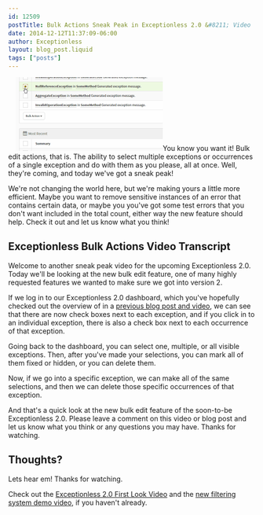 ```yaml
---
id: 12509
postTitle: Bulk Actions Sneak Peak in Exceptionless 2.0 &#8211; Video
date: 2014-12-12T11:37:09-06:00
author: Exceptionless
layout: blog_post.liquid
tags: ["posts"]
---
```

<img loading="lazy" class="alignright size-medium wp-image-12510" style="margin-left: 15px;" src="/assets/exceptionless-bulk-actions.gif" alt="Exceptionless Bulk Actions" width="300" height="150" data-id="12510" />You know you want it! Bulk edit actions, that is. The ability to select multiple exceptions or occurrences of a single exception and do with them as you please, all at once. Well, they're coming, and today we've got a sneak peak!

We're not changing the world here, but we're making yours a little more efficient. Maybe you want to remove sensitive instances of an error that contains certain data, or maybe you you've got some test errors that you don't want included in the total count, either way the new feature should help. Check it out and let us know what you think!<!--more-->

<div class="videoWrapper">
</div>

## Exceptionless Bulk Actions Video Transcript

Welcome to another sneak peak video for the upcoming Exceptionless 2.0. Today we'll be looking at the new bulk edit feature, one of many highly requested features we wanted to make sure we got into version 2.

If we log in to our Exceptionless 2.0 dashboard, which you've hopefully checked out the overview of in a [previous blog post and video](/exceptionless-2-0-user-interface-first-look/ "Exceptionless 2.0 First Look Video"), we can see that there are now check boxes next to each exception, and if you click in to an individual exception, there is also a check box next to each occurrence of that exception.

Going back to the dashboard, you can select one, multiple, or all visible exceptions. Then, after you've made your selections, you can mark all of them fixed or hidden, or you can delete them.

Now, if we go into a specific exception, we can make all of the same selections, and then we can delete those specific occurrences of that exception.

And that's a quick look at the new bulk edit feature of the soon-to-be Exceptionless 2.0. Please leave a comment on this video or blog post and let us know what you think or any questions you may have. Thanks for watching.

## Thoughts?

Lets hear em! Thanks for watching.

Check out the [Exceptionless 2.0 First Look Video](/exceptionless-2-0-user-interface-first-look/ "Exceptionless 2.0 First Look") and the [new filtering system demo video](/filter-your-exceptions-video-demo/ "Exceptionless 2.0 Filtering Demo"), if you haven't already.
